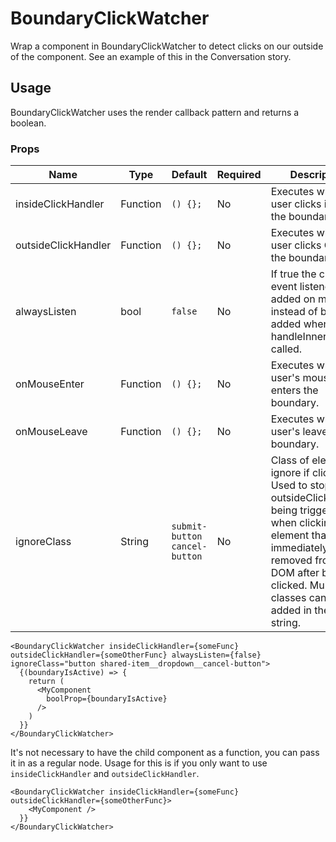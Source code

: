 # BoundaryClickWatcher
Wrap a component in BoundaryClickWatcher to detect clicks on our outside of the component. See an example of this in the Conversation story.

## Usage

BoundaryClickWatcher uses the render callback pattern and returns a boolean.

### Props

| Name                  | Type          | Default       | Required | Description                                         |
| --------------------- |-------------- | ------------- | -------- |---------------------------------------------------- |
| insideClickHandler    | Function      | `() {};`      | No       | Executes when the user clicks inside the boundary.  |
| outsideClickHandler   | Function      | `() {};`      | No       | Executes when the user clicks Outside the boundary. |
| alwaysListen          | bool          | `false`       | No       | If true the click event listener is added on mount instead of being added when handleInnerClick is called. |
| onMouseEnter          | Function      | `() {};`      | No       | Executes when the user's mouse enters the boundary. |
| onMouseLeave          | Function      | `() {};`      | No       | Executes when the user's leaves the boundary.       |
| ignoreClass          | String      | `submit-button cancel-button`      | No       | Class of element to ignore if clicked. Used to stop outsideClickHandler being triggered when clicking an element that is immediately removed from the DOM after being clicked. Multiple classes can be added in the same string.       |

```
<BoundaryClickWatcher insideClickHandler={someFunc} outsideClickHandler={someOtherFunc} alwaysListen={false} ignoreClass="button shared-item__dropdown__cancel-button">
  {(boundaryIsActive) => {
    return (
      <MyComponent
        boolProp={boundaryIsActive}
      />
    )
  }}
</BoundaryClickWatcher>
```

It's not necessary to have the child component as a function, you can pass it in as a regular node. Usage for this is if you only want to use `insideClickHandler` and `outsideClickHandler`.

```
<BoundaryClickWatcher insideClickHandler={someFunc} outsideClickHandler={someOtherFunc}>
    <MyComponent />
  }}
</BoundaryClickWatcher>
```
